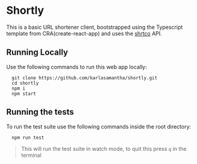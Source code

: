 # Shortly

This is a basic URL shortener client, bootstrapped using the Typescript template from CRA(create-react-app) and uses the [shrtco](https://shrtco.de/docs) API.

## Running Locally

Use the following commands to run this web app locally:

```
  git clone https://github.com/karlasamantha/shortly.git
  cd shortly
  npm i
  npm start
```

## Running the tests

To run the test suite use the following commands inside the root directory:

```
  npm run test
```

> This will run the test suite in watch mode, to quit this press `q` in the terminal
